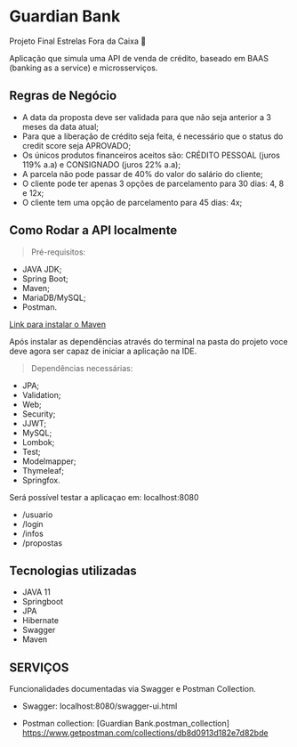 # Guardian Bank

Projeto Final Estrelas Fora da Caixa 🌟

Aplicação que simula uma API de venda de crédito, baseado em BAAS (banking as a service) e microsserviços.

## Regras de Negócio

- A data da proposta deve ser validada para que não seja anterior a 3 meses da data atual;
- Para que a liberação de crédito seja feita, é necessário que o status do credit score seja APROVADO;
- Os únicos produtos financeiros aceitos são: CRÉDITO PESSOAL (juros 119% a.a) e CONSIGNADO (juros 22% a.a);
- A parcela não pode passar de 40% do valor do salário do cliente;
- O cliente pode ter apenas 3 opções de parcelamento para 30 dias: 4, 8 e 12x;
- O cliente tem uma opção de parcelamento para 45 dias: 4x;

## Como Rodar a API localmente

> Pré-requisitos:

- JAVA JDK;
- Spring Boot;
- Maven;
- MariaDB/MySQL;
- Postman.

[Link para instalar o Maven](https://maven.apache.org/download.cgi)

Após instalar as dependências através do terminal na pasta do projeto voce deve agora ser capaz de iniciar a aplicação na IDE.

> Dependências necessárias:

- JPA;
- Validation;
- Web;
- Security;
- JJWT;
- MySQL;
- Lombok;
- Test;
- Modelmapper;
- Thymeleaf;
- Springfox.

Será possível testar a aplicaçao em: localhost:8080

- /usuario
- /login
- /infos
- /propostas

## Tecnologias utilizadas

- JAVA 11
- Springboot
- JPA
- Hibernate
- Swagger
- Maven

## SERVIÇOS

Funcionalidades documentadas via Swagger e Postman Collection.

- Swagger:  localhost:8080/swagger-ui.html

- Postman collection: [Guardian Bank.postman_collection] https://www.getpostman.com/collections/db8d0913d182e7d82bde


